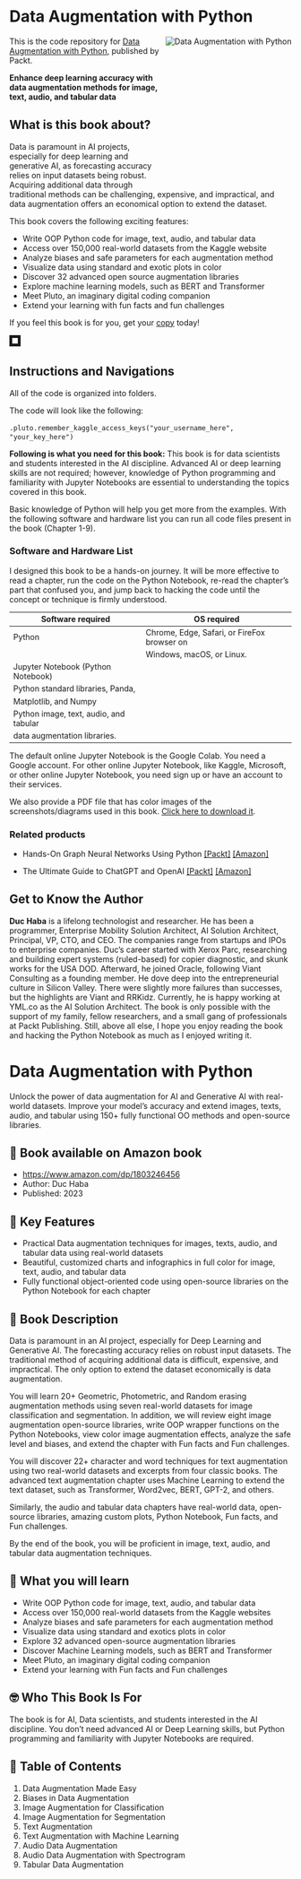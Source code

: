 # Data Augmentation with Python

<a href="https://www.packtpub.com/product/data-augmentation-with-python/9781803246451?utm_source=github&utm_medium=repository&utm_campaign=9781803246451"><img src="https://content.packt.com/B17990/cover_image_small.jpg" alt="Data Augmentation with Python" height="256px" align="right"></a>

This is the code repository for [Data Augmentation with Python](https://www.packtpub.com/product/data-augmentation-with-python/9781803246451?utm_source=github&utm_medium=repository&utm_campaign=9781803246451), published by Packt.

**Enhance deep learning accuracy with data augmentation methods for image, text, audio, and tabular data**

## What is this book about?
Data is paramount in AI projects, especially for deep learning and generative AI, as forecasting accuracy relies on input datasets being robust. Acquiring additional data through traditional methods can be challenging, expensive, and impractical, and data augmentation offers an economical option to extend the dataset.

This book covers the following exciting features: 
* Write OOP Python code for image, text, audio, and tabular data
* Access over 150,000 real-world datasets from the Kaggle website
* Analyze biases and safe parameters for each augmentation method
* Visualize data using standard and exotic plots in color
* Discover 32 advanced open source augmentation libraries
* Explore machine learning models, such as BERT and Transformer
* Meet Pluto, an imaginary digital coding companion
* Extend your learning with fun facts and fun challenges

If you feel this book is for you, get your [copy](https://www.amazon.com/dp/B09NC5XJ6D) today!

<a href="https://www.packtpub.com/?utm_source=github&utm_medium=banner&utm_campaign=GitHubBanner"><img src="https://raw.githubusercontent.com/PacktPublishing/GitHub/master/GitHub.png" 
alt="https://www.packtpub.com/" border="5" /></a>


## Instructions and Navigations
All of the code is organized into folders.

The code will look like the following:
```
.pluto.remember_kaggle_access_keys("your_username_here",
"your_key_here")
```


**Following is what you need for this book:**
This book is for data scientists and students interested in the AI discipline. Advanced AI or deep learning skills are not required; however, knowledge of Python programming and familiarity with Jupyter Notebooks are essential to understanding the topics covered in this book.		 

Basic knowledge of Python will help you get more from the examples.	
With the following software and hardware list you can run all code files present in the book (Chapter 1-9).

### Software and Hardware List

I designed this book to be a hands-on journey. It will be more effective to read a chapter, run the code
on the Python Notebook, re-read the chapter’s part that confused you, and jump back to hacking the
code until the concept or technique is firmly understood.

| Software required                      | OS required                                  |
| ------------------------------------   | ---------------------------------------------|
| Python                                 | Chrome, Edge, Safari, or FireFox browser on  |                                       
|                                        |     Windows, macOS, or Linux.                |                                                     
| Jupyter Notebook (Python Notebook)     |                                              |
| Python standard libraries, Panda,      |
  Matplotlib, and Numpy                  |                                              |
| Python image, text, audio, and tabular
  data augmentation libraries.           |                                              |

The default online Jupyter Notebook is the Google Colab. You need a Google account. For other
online Jupyter Notebook, like Kaggle, Microsoft, or other online Jupyter Notebook, you need sign up
or have an account to their services.


We also provide a PDF file that has color images of the screenshots/diagrams used in this book. [Click here to download it](https://packt.link/FhpHV).


### Related products <Other books you may enjoy>
* Hands-On Graph Neural Networks Using Python [[Packt]](https://www.packtpub.com/product/hands-on-graph-neural-networks-using-python/9781804617526) [[Amazon]](https://www.amazon.com/dp/1804617520)

* The Ultimate Guide to ChatGPT and OpenAI [[Packt]](https://www.packtpub.com/product/the-ultimate-guide-to-chatgpt-and-openai/9781805123330) [[Amazon]](https://www.amazon.com/dp/1805123335)

## Get to Know the Author
**Duc Haba**
is a lifelong technologist and researcher. He has been a programmer, Enterprise Mobility
Solution Architect, AI Solution Architect, Principal, VP, CTO, and CEO. The companies range from
startups and IPOs to enterprise companies.
Duc’s career started with Xerox Parc, researching and building expert systems (ruled-based) for
copier diagnostic, and skunk works for the USA DOD. Afterward, he joined Oracle, following Viant
Consulting as a founding member. He dove deep into the entrepreneurial culture in Silicon Valley.
There were slightly more failures than successes, but the highlights are Viant and RRKidz. Currently,
he is happy working at YML.co as the AI Solution Architect.
The book is only possible with the support of my family, fellow researchers, and a small gang of professionals
at Packt Publishing. Still, above all else, I hope you enjoy reading the book and hacking the Python
Notebook as much as I enjoyed writing it.





# Data Augmentation with Python
Unlock the power of data augmentation for AI and Generative AI with real-world datasets. Improve your model’s accuracy and extend images, texts, audio, and tabular using 150+ fully functional OO methods and open-source libraries.

## 📖 Book available on Amazon book
- https://www.amazon.com/dp/1803246456
- Author: Duc Haba
- Published: 2023

## 🌟 Key Features
- Practical Data augmentation techniques for images, texts, audio, and tabular data using real-world datasets
- Beautiful, customized charts and infographics in full color for image, text, audio, and tabular data
- Fully functional object-oriented code using open-source libraries on the Python Notebook for each chapter

## 🌻 Book Description
Data is paramount in an AI project, especially for Deep Learning and Generative AI. The forecasting accuracy relies on robust input datasets. The traditional method of acquiring additional data is difficult, expensive, and impractical. The only option to extend the dataset economically is data augmentation.

You will learn 20+ Geometric, Photometric, and Random erasing augmentation methods using seven real-world datasets for image classification and segmentation. In addition, we will review eight image augmentation open-source libraries, write OOP wrapper functions on the Python Notebooks, view color image augmentation effects, analyze the safe level and biases, and extend the chapter with Fun facts and Fun challenges.

You will discover 22+ character and word techniques for text augmentation using two real-world datasets and excerpts from four classic books. The advanced text augmentation chapter uses Machine Learning to extend the text dataset, such as Transformer, Word2vec, BERT, GPT-2, and others.

Similarly, the audio and tabular data chapters have real-world data, open-source libraries, amazing custom plots, Python Notebook, Fun facts, and Fun challenges.

By the end of the book, you will be proficient in image, text, audio, and tabular data augmentation techniques.

## 🚀 What you will learn

- Write OOP Python code for image, text, audio, and tabular data
- Access over 150,000 real-world datasets from the Kaggle websites
- Analyze biases and safe parameters for each augmentation method
- Visualize data using standard and exotics plots in color
- Explore 32 advanced open-source augmentation libraries
- Discover Machine Learning models, such as BERT and Transformer
- Meet Pluto, an imaginary digital coding companion
- Extend your learning with Fun facts and Fun challenges

## 🤓 Who This Book Is For
The book is for AI, Data scientists, and students interested in the AI discipline. You don’t need advanced AI or Deep Learning skills, but Python programming and familiarity with Jupyter Notebooks are required.

## 🔖 Table of Contents
1. Data Augmentation Made Easy
2. Biases in Data Augmentation
3. Image Augmentation for Classification
4. Image Augmentation for Segmentation
5. Text Augmentation
6. Text Augmentation with Machine Learning
7. Audio Data Augmentation
8. Audio Data Augmentation with Spectrogram
9. Tabular Data Augmentation
